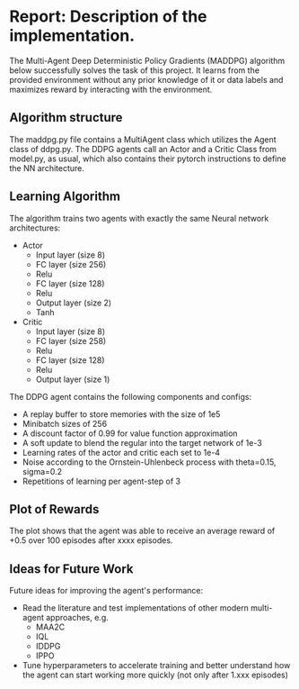 # Report: Description of the implementation.

The Multi-Agent Deep Deterministic Policy Gradients (MADDPG) algorithm below successfully solves the task of this project. It learns from the provided environment without any prior knowledge of it or data labels and maximizes reward by interacting with the environment.

## Algorithm structure
The maddpg.py file contains a MultiAgent class which utilizes the Agent class of ddpg.py. The DDPG agents call an Actor and a Critic Class from model.py, as usual, which also contains their pytorch instructions to define the NN architecture.

## Learning Algorithm
The algorithm trains two agents with exactly the same Neural network architectures:
- Actor
  - Input layer (size 8)
  - FC layer (size 256)
  - Relu
  - FC layer (size 128)
  - Relu
  - Output layer (size 2)
  - Tanh
- Critic
  - Input layer (size 8)
  - FC layer (size 258)
  - Relu
  - FC layer (size 128)
  - Relu
  - Output layer (size 1)

The DDPG agent contains the following components and configs:
- A replay buffer to store memories with the size of 1e5
- Minibatch sizes of 256
- A discount factor of 0.99 for value function approximation
- A soft update to blend the regular into the target network of 1e-3
- Learning rates of the actor and critic each set to 1e-4
- Noise according to the Ornstein-Uhlenbeck process with theta=0.15, sigma=0.2
- Repetitions of learning per agent-step of 3

## Plot of Rewards


The plot shows that the agent was able to receive an average reward of +0.5 over 100 episodes after xxxx episodes. 

## Ideas for Future Work

Future ideas for improving the agent's performance:
- Read the literature and test implementations of other modern multi-agent approaches, e.g.
  - MAA2C
  - IQL
  - IDDPG
  - IPPO
- Tune hyperparameters to accelerate training and better understand how the agent can start working more quickly (not only after 1.xxx episodes) 

